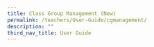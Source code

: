 ```yaml
---
title: Class Group Management (New)
permalink: /teachers/User-Guide/cgmanagement/
description: ""
third_nav_title: User Guide
---
```


